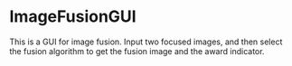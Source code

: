 # ImageFusionGUI
This is a GUI for image fusion.
Input two focused images, and then select the fusion algorithm to get the fusion image and the award indicator.
